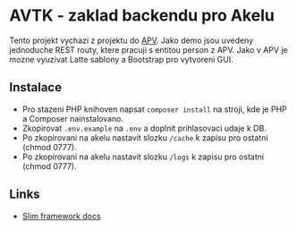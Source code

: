 # AVTK - zaklad backendu pro Akelu
Tento projekt vychazi z projektu do [APV](http://akela.mendelu.cz/~lysek/tmwa/). Jako
demo jsou uvedeny jednoduche REST routy, ktere pracuji s entitou person z APV. Jako
v APV je mozne vyuzivat Latte sablony a Bootstrap pro vytvoreni GUI.

## Instalace
- Pro stazeni PHP knihoven napsat `composer install` na stroji, kde je PHP a Composer
  nainstalovano.
- Zkopirovat `.env.example` na `.env` a doplnit prihlasovaci udaje k DB.
- Po zkopirovani na akelu nastavit slozku `/cache` k zapisu pro ostatni (chmod 0777).
- Po zkopirovani na akelu nastavit slozku `/logs` k zapisu pro ostatni (chmod 0777).

## Links
- [Slim framework docs](https://www.slimframework.com/docs/)
